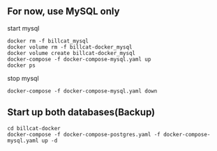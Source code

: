 ## For now, use MySQL only

start mysql

```shell
docker rm -f billcat_mysql
docker volume rm -f billcat-docker_mysql
docker volume create billcat-docker_mysql
docker-compose -f docker-compose-mysql.yaml up
docker ps
```

stop mysql

```shell
docker-compose -f docker-compose-mysql.yaml down
```


## Start up both databases(Backup)

```shell
cd billcat-docker
docker-compose -f docker-compose-postgres.yaml -f docker-compose-mysql.yaml up -d
```
